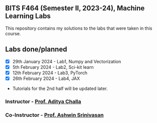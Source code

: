 ## BITS F464 (Semester II, 2023-24), Machine Learning Labs 
This repository contains my solutions to the labs that were taken in this course.

## Labs done/planned

- [x] 29th January 2024 - Lab1, Numpy and Vectorization
- [x] 5th February 2024 - Lab2, Sci-kit learn
- [x] 12th February 2024 - Lab3, PyTorch
- [x] 26th February 2024 - Lab4, JAX
- Tutorials for the 2nd half will be updated later.

### Instructor - [Prof. Aditya Challa](https://www.bits-pilani.ac.in/goa/aditya-challa/)
### Co-Instructor - [Prof. Ashwin Srinivasan](https://www.bits-pilani.ac.in/goa/ashwin-srinivasan/)



